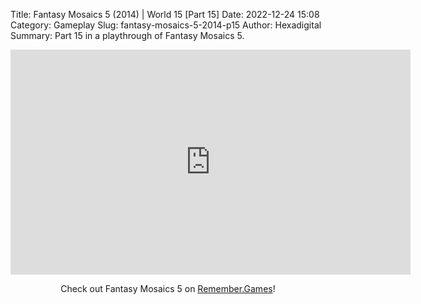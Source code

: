 Title: Fantasy Mosaics 5 (2014) | World 15 [Part 15]
Date: 2022-12-24 15:08
Category: Gameplay
Slug: fantasy-mosaics-5-2014-p15
Author: Hexadigital
Summary: Part 15 in a playthrough of Fantasy Mosaics 5.

<center><iframe src="https://www.youtube.com/embed/qngx7_TFiVY?feature=oembed" allow="accelerometer; autoplay; encrypted-media; gyroscope; picture-in-picture" width="640" height="360" frameborder="0"></iframe>

Check out Fantasy Mosaics 5 on [Remember.Games](https://remember.games/game/6529/fantasy-mosaics-5/)!</center>

